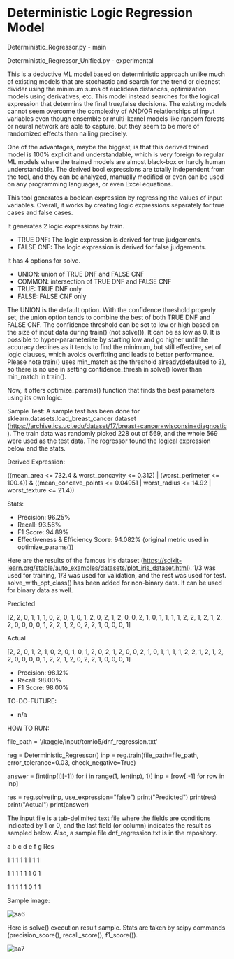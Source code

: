 # Deterministic Logic Regression Model

Deterministic_Regressor.py - main

Deterministic_Regressor_Unified.py - experimental

This is a deductive ML model based on deterministic approach unlike much of existing models that are stochastic and search for the trend or cleanest divider using the minimum sums of euclidean distances, optimization models using derivatives, etc.  This model instead searches for the logical expression that determins the final true/false decisions.  The existing models cannot seem overcome the complexity of AND/OR relationships of input variables even though ensemble or multi-kernel models like random forests or neural network are able to capture, but they seem to be more of randomized effects than nailing precisely.

One of the advantages, maybe the biggest, is that this derived trained model is 100% explicit and understandable, which is very foreign to regular ML models where the trained models are almost black-box or hardly human understandable.  The derived bool expressions are totally independent from the tool, and they can be analyzed, manually modified or even can be used on any programming languages, or even Excel equations.

This tool generates a boolean expression by regressing the values of input variables.  Overall, it works by creating logic expressions separately for true cases and false cases.

It generates 2 logic expressions by train.
- TRUE DNF: The logic expression is derived for true judgements.  
- FALSE CNF: The logic expression is derived for false judgements.  

It has 4 options for solve.
- UNION: union of TRUE DNF and FALSE CNF
- COMMON: intersection of TRUE DNF and FALSE CNF
- TRUE: TRUE DNF only
- FALSE: FALSE CNF only

The UNION is the default option.  With the confidence threshold properly set, the union option tends to combine the best of both TRUE DNF and FALSE CNF.  The confidence threshold can be set to low or high based on the size of input data during train() (not solve()).  It can be as low as 0.  It is possible to hyper-parameterize by starting low and go higher until the accuracy declines as it tends to find the minimum, but still effective, set of logic clauses, which avoids overfitting and leads to better performance.  Please note train() uses min_match as the threshold already(defaulted to 3), so there is no use in setting confidence_thresh in solve() lower than min_match in train().

Now, it offers optimize_params() function that finds the best parameters using its own logic.

Sample Test:
A sample test has been done for sklearn.datasets.load_breast_cancer dataset (https://archive.ics.uci.edu/dataset/17/breast+cancer+wisconsin+diagnostic).  The train data was randomly picked 228 out of 569, and the whole 569 were used as the test data.  The regressor found the logical expression below and the stats.

Derived Expression:

((mean_area <= 732.4 & worst_concavity <= 0.312) | (worst_perimeter <= 100.4)) & ((mean_concave_points <= 0.04951 | worst_radius <= 14.92 | worst_texture <= 21.4))

Stats:

- Precision: 96.25%
- Recall: 93.56%
- F1 Score: 94.89%
- Effectiveness & Efficiency Score: 94.082% (original metric used in optimize_params())

Here are the results of the famous iris dataset (https://scikit-learn.org/stable/auto_examples/datasets/plot_iris_dataset.html). 1/3 was used for training, 1/3 was used for validation, and the rest was used for test.  solve_with_opt_class() has been added for non-binary data.  It can be used for binary data as well.

Predicted

[2, 2, 0, 1, 1, 1, 0, 2, 0, 1, 0, 1, 2, 0, 2, 1, 2, 0, 0, 2, 1, 0, 1, 1, 1, 1, 2, 2, 1, 2, 1, 2, 2, 0, 0, 0, 0, 1, 2, 2, 1, 2, 0, 2, 2, 1, 0, 0, 0, 1]

Actual

[2, 2, 0, 1, 2, 1, 0, 2, 0, 1, 0, 1, 2, 0, 2, 1, 2, 0, 0, 2, 1, 0, 1, 1, 1, 1, 2, 2, 1, 2, 1, 2, 2, 0, 0, 0, 0, 1, 2, 2, 1, 2, 0, 2, 2, 1, 0, 0, 0, 1]

- Precision: 98.12%
- Recall: 98.00%
- F1 Score: 98.00%


TO-DO-FUTURE:
- n/a

HOW TO RUN:

file_path = '/kaggle/input/tomio5/dnf_regression.txt'

reg = Deterministic_Regressor()
inp = reg.train(file_path=file_path, error_tolerance=0.03, check_negative=True)

answer = [int(inp[i][-1]) for i in range(1, len(inp), 1)]
inp = [row[:-1] for row in inp]

res = reg.solve(inp, use_expression="false")
print("Predicted")
print(res)
print("Actual")
print(answer)

The input file is a tab-delimited text file where the fields are conditions indicated by 1 or 0, and the last field (or column) indicates the result as sampled below.  Also, a sample file dnf_regression.txt is in the repository.

a	b	c	d	e	f	g	Res

1	1	1	1	1	1	1	1

1	1	1	1	1	1	0	1

1	1	1	1	1	0	1	1

Sample image:

![aa6](https://github.com/tomkob9999/dnf_regression_resolver/assets/96751911/3bc22090-5ed2-46b0-b5bb-a1998b539286)

Here is solve() execution result sample.  Stats are taken by scipy commands (precision_score(), recall_score(), f1_score()).

![aa7](https://github.com/tomkob9999/dnf_regression_solver/assets/96751911/4b45de5d-9288-41b5-b1d6-233e5211af34)

